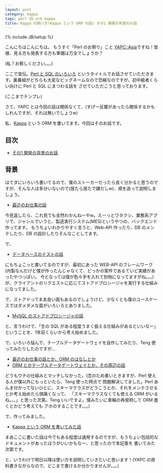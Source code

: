```yaml
---
layout: post
category: kappa
tags: perl db orm kappa
title: Kappa の飼い方(Kappa という ORM の話) その1 開発の背景のお話
---
```

{% include JB/setup %}

こんにちはこんにちは。
もうすぐ「Perl のお祭り」こと [YAPC::Asia](http://yapcasia.org/2012/)ですね！皆様、見る方も発表する方も準備は万全でしょうか？

(私？お察しください。。。)

ここで宣伝。[Perl と SQL のいろいろ](http://yapcasia.org/2012/talk/show/863251ce-d870-11e1-924a-0d4e6aeab6a4)
というタイトルでお話させていただきます。裏番組がどちらも大変なビッグネームなので恐縮なのですが、初中級者くらい向けに Perl と SQL にまつわる話を
させていただこうと思っております。

(ここまでテンプレ)

さて、YAPC とは今回の話は関係なくて、(すげー反響があったら関係するかもしれんですが、それは無いでしょうw)

私、[Kappa](https://github.com/tsucchi/p5-Kappa) という ORM を書いてます。今回はそのお話です。

## 目次
- [その1 開発の背景のお話](/kappa/2012/09/15/kappa_background)

## 背景
はてダにいろいろ書いてるので、僕のストーカーだったら良く分かると思うのですが、そんな人は多分いないので(居たら居たで嫌だしw)、順を追って説明しましょう。

- [最近のお仕事の話](http://d.hatena.ne.jp/tsucchi1022/20081213/1229174578)

今見返したら、これ見ても全然わかんねーやw。えーっとワタクシ、業務系アプリで、ジャンルでいうと、製造実行システム(MES)というやつの、バックエンド作ってます。
もうちょいわかりやすく言うと、Web-API 作ったり、DB のメンテしたり、DB の設計したりそんなことしてます。

で、

- [データベースのテストの話](http://d.hatena.ne.jp/tsucchi1022/20090615/1245078628)

にもちょこっと書いてるのですが、最初にあった WEB-API のフレームワーク(内製なんだけど僕が作ったんじゃなくて、どっかの案件であるていど実績があったやつっぽい。
今となっては僕が色々手を入れて別物になってますがね。。。)が、クライアントのリクエストに応じてストアドプロシージャを実行する仕組みになってました。

で、ストアドってまあ良い面もあるのでしょうけど、少なくとも僕のユースケースではダメダメな面がいろいろとありました。

- [MySQL のストアドプロシージャの話](http://d.hatena.ne.jp/tsucchi1022/20110806/1312618633)

と、言うわけで、「生の SQL がある程度うまく扱える仕組みがあるといいなー」ということを、1年前くらいから考え始めました。


で、いろいろ悩んで、テーブルデータゲートウェイを自作してみたり、Teng 使ってみたりしたのですが...

- [最近のお仕事の話とか、ORM のはなしとか](http://d.hatena.ne.jp/tsucchi1022/20120514/1337015637)
- [ORM とかテーブルデータゲートウェイとか、その周辺の話](http://d.hatena.ne.jp/tsucchi1022/20120525/1337957432)

どうもウチの仕組みとマッチしなかった。(念のため書いときますが、Perl 使える人が僕以外にもっといたら、Teng 使った時点で
問題解決してました。Perl あんま分かってないひとに、スキーマクラスがどうこうとか、それをメンテさせるとか考え始めたら頭痛くなって、
「スキーマクラスなくても使える ORM がいるね。。。」と思った次第。Teng いいですよ。僕みたいに車輪の再発明して ORM 書くとかどう考えても
アホのすることです。。。)

で、作ってみました。

- [Kappa という ORM を書いてみた話](http://d.hatena.ne.jp/tsucchi1022/20120604/1338780295)

まあここに書いた話は今でもある程度は通用するのですが、もうちょい包括的なドキュメントがあったほうがいいかもなー、と思ったので本記事を
書いてみた次第です。

と、いうわけで明日以降は使い方を説明していきたいと思います！(YAPC の資料書きながらなので、どこまで書けるか分かりませんが。。。)
